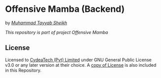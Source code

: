 # Offensive Mamba (Backend)
by *[Muhammad Tayyab Sheikh](https://github.com/cstayyab)*

*This repository is part of project Offensive Mamba*

## License
Licensed to [CydeaTech (Pvt) Limited](https://github.com/CydeaTechLtd) under GNU General Public License v3.0 or any later version at their choice.
A [copy of License](https://github.com/CydeaTechLtd/offensive-mamba-backend/blob/master/LICENSE) is also included in this Repository.
